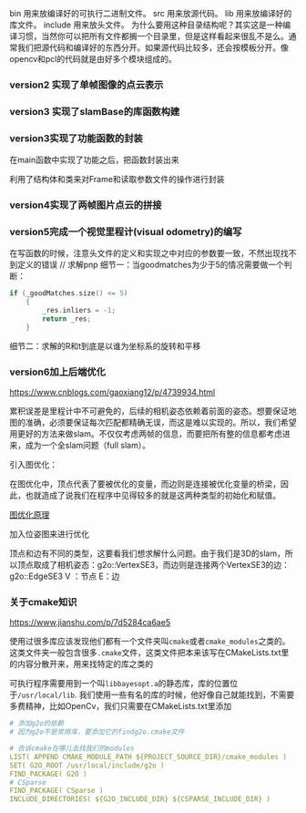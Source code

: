 bin 用来放编译好的可执行二进制文件。
src 用来放源代码。
lib 用来放编译好的库文件。
include 用来放头文件。
为什么要用这种目录结构呢？其实这是一种编译习惯，当然你可以把所有文件都搁一个目录里，但是这样看起来很乱不是么。通常我们把源代码和编译好的东西分开。如果源代码比较多，还会按模板分开。像opencv和pcl的代码就是由好多个模块组成的。





### version2 实现了单帧图像的点云表示

### version3 实现了slamBase的库函数构建

### version3实现了功能函数的封装

在main函数中实现了功能之后，把函数封装出来

利用了结构体和类来对Frame和读取参数文件的操作进行封装

### version4实现了两帧图片点云的拼接

### version5完成一个视觉里程计(visual odometry)的编写

在写函数的时候，注意头文件的定义和实现之中对应的参数要一致，不然出现找不到定义的错误
// 求解pnp
细节一：当goodmatches为少于5的情况需要做一个判断：

```c++
if (_goodMatches.size() <= 5)
    {
        _res.inliers = -1;
        return _res;
    }
```

细节二：求解的R和t到底是以谁为坐标系的旋转和平移

### version6加上后端优化

https://www.cnblogs.com/gaoxiang12/p/4739934.html

累积误差是里程计中不可避免的，后续的相机姿态依赖着前面的姿态。想要保证地图的准确，必须要保证每次匹配都精确无误，而这是难以实现的。所以，我们希望用更好的方法来做slam。不仅仅考虑两帧的信息，而要把所有整的信息都考虑进来，成为一个全slam问题（full slam）。

引入图优化：

在图优化中，顶点代表了要被优化的变量，而边则是连接被优化变量的桥梁，因此，也就造成了说我们在程序中见得较多的就是这两种类型的初始化和赋值。

[图优化原理](https://blog.csdn.net/heyijia0327/article/details/47686523)

加入位姿图来进行优化

顶点和边有不同的类型，这要看我们想求解什么问题。由于我们是3D的slam，所以顶点取成了相机姿态：g2o::VertexSE3，而边则是连接两个VertexSE3的边：g2o::EdgeSE3
V ：节点
E：边


### 关于cmake知识

https://www.jianshu.com/p/7d5284ca6ae5

使用过很多库应该发现他们都有一个文件夹叫`cmake`或者`cmake_modules`之类的。这类文件夹一般包含很多`.cmake`文件，这类文件把本来该写在CMakeLists.txt里的内容分散开来，用来找特定的库之类的

可执行程序需要用到一个叫`libbayesopt.a`的静态库，库的位置位于`/usr/local/lib`.
 我们使用一些有名的库的时候，他好像自己就能找到，不需要多费精神，比如OpenCv，我们只需要在CMakeLists.txt里添加

```yaml
# 添加g2o的依赖
# 因为g2o不是常用库，要添加它的findg2o.cmake文件

# 告诉cmake在哪儿去找我们的modules
LIST( APPEND CMAKE_MODULE_PATH ${PROJECT_SOURCE_DIR}/cmake_modules )
SET( G2O_ROOT /usr/local/include/g2o )
FIND_PACKAGE( G2O )
# CSparse
FIND_PACKAGE( CSparse )
INCLUDE_DIRECTORIES( ${G2O_INCLUDE_DIR} ${CSPARSE_INCLUDE_DIR} )
```

